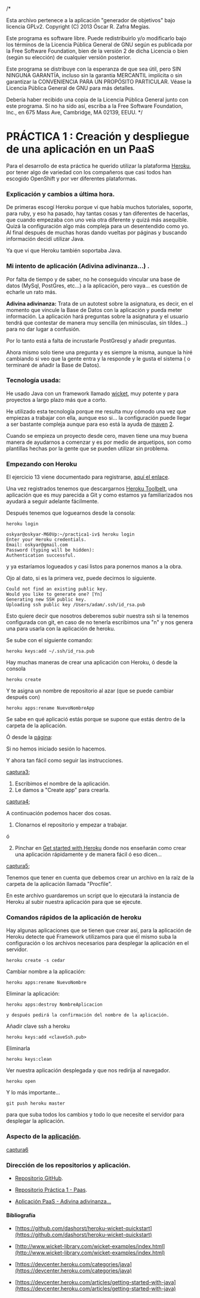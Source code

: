 /*

  Esta archivo pertenece a la aplicación "generador de objetivos" bajo licencia GPLv2.
  Copyright (C) 2013 Óscar R. Zafra Megías.

  Este programa es software libre. Puede redistribuirlo y/o modificarlo bajo los términos 
  de la Licencia Pública General de GNU según es publicada por la Free Software Foundation, 
  bien de la versión 2 de dicha Licencia o bien (según su elección) de cualquier versión 
  posterior.

  Este programa se distribuye con la esperanza de que sea útil, pero SIN NINGUNA GARANTÍA, 
  incluso sin la garantía MERCANTIL implícita o sin garantizar la CONVENIENCIA PARA UN 
  PROPÓSITO PARTICULAR. Véase la Licencia Pública General de GNU para más detalles.

  Debería haber recibido una copia de la Licencia Pública General junto con este programa. 
  Si no ha sido así, escriba a la Free Software Foundation, Inc., en 675 Mass Ave, Cambridge, 
  MA 02139, EEUU.
*/

# PRÁCTICA 1 : Creación y despliegue de una aplicación en un PaaS

Para el desarrollo de esta práctica he querido utilizar la plataforma [Heroku](www.heroku.com), por tener algo de variedad con los compañeros que casi todos han escogido OpenShift y por ver diferentes plataformas.

### Explicación y cambios a última hora.

De primeras escogí Heroku porque vi que había muchos tutoriales, soporte, para ruby, y eso ha pasado, hay tantas cosas y tan diferentes de hacerlas, que cuando empezaba con uno veía otra diferente y quizá más asequible. Quizá la configuración algo más compleja para un desentendido como yo.
Al final después de muchas horas dando vueltas por páginas y buscando información decidí utilizar Java.

Ya que vi que Heroku también soportaba Java.

### Mi intento de aplicación (Adivina adivinanza...) .

Por falta de tiempo y de saber, no he conseguido vincular una base de datos (MySql, PostGres, etc...) a la aplicación, pero vaya... es cuestión de echarle un rato más.

**Adivina adivinanza:** Trata de un autotest sobre la asignatura, es decir, en el momento que vincule la Base de Datos con la aplicación y pueda meter información. La aplicación hará preguntas sobre la asignatura y el usuario tendrá que contestar de manera muy sencilla (en minúsculas, sin tildes...) para no dar lugar a confusión.

Por lo tanto está a falta de incrustarle PostGresql y añadir preguntas.

Ahora mismo solo tiene una pregunta y es siempre la misma, aunque la hiré cambiando si veo que la gente entra y la responde y le gusta el sistema ( o terminaré de añadir la Base de Datos).

### Tecnología usada:

He usado Java con un framework llamado [wicket](http://wicket.apache.org/), muy potente y para proyectos a largo plazo más que a corto.

He utilizado esta tecnología porque me resulta muy cómodo una vez que empiezas a trabajar con ella, aunque eso si... la configuración puede llegar a ser bastante compleja aunque para eso está la ayuda de [maven](http://maven.apache.org/) [2](http://es.wikipedia.org/wiki/Maven).

Cuando se empieza un proyecto desde cero, maven tiene una muy buena manera de ayudarnos a comenzar y es por medio de arquetipos, son como plantillas hechas por la gente que se pueden utilizar sin problema.



### Empezando con Heroku

El ejercicio 13 viene documentado para registrarse, [aquí el enlace](https://github.com/oskyar/InfraestructuraVirtual/blob/master/Ejercicios07102013.md).

Una vez registrados tenemos que descargarnos [Heroku Toolbelt](https://toolbelt.heroku.com/), una aplicación que es muy parecida a Git y como estamos ya familiarizados nos ayudará a seguir adelante fácilmente.

Después tenemos que loguearnos desde la consola:

	heroku login

	oskyar@oskyar-M60Vp:~/practica1-iv$ heroku login
	Enter your Heroku credentials.
	Email: oskyar@gmail.com
	Password (typing will be hidden): 
	Authentication successful.

y ya estaríamos logueados y casi listos para ponernos manos a la obra.

Ojo al dato, si es la primera vez, puede decirnos lo siguiente.

	Could not find an existing public key.
	Would you like to generate one? [Yn] 
	Generating new SSH public key.
	Uploading ssh public key /Users/adam/.ssh/id_rsa.pub

Esto quiere decir que nosotros deberemos subir nuestra ssh si la tenemos configurada con git, en caso de no tenerla escribimos una "n" y nos genera una para usarla con la aplicación de heroku.

Se sube con el siguiente comando:

	heroku keys:add ~/.ssh/id_rsa.pub 


Hay muchas maneras de crear una aplicación con Heroku, ó desde la consola

	heroku create

Y te asigna un nombre de repositorio al azar (que se puede cambiar después con)

	heroku apps:rename NuevoNombreApp

Se sabe en qué aplicació estás porque se supone que estás dentro de la carpeta de la aplicación.

Ó desde la [página](https://dashboard.heroku.com/apps):

Si no hemos iniciado sesión lo hacemos.

Y ahora tan fácil como seguir las instrucciones.

[captura3](https://github.com/oskyar/Practica1-PaaS/blob/master/documentacion/3.%20creando%20aplicacion%20heroku.png);

1. Escribimos el nombre de la aplicación.
2. Le damos a "Create app" para crearla.

[captura4](https://github.com/oskyar/Practica1-PaaS/blob/master/documentacion/4.%20Nombre%20de%20la%20aplicacion.png);


A continuación podemos hacer dos cosas. 
1. Clonarnos el repositorio y empezar a trabajar.

ó

2. Pinchar en [Get started with Heroku](https://devcenter.heroku.com/articles/quickstart) donde nos enseñarán como crear una aplicación rápidamente y de manera fácil ó eso dicen...

[captura5](https://github.com/oskyar/Practica1-PaaS/blob/master/documentacion/5.%20Terminado%20.png);
	

Tenemos que tener en cuenta que debemos crear un archivo en la raíz de la carpeta de la aplicación llamada "Procfile".

En este archivo guardaremos un script que lo ejecutará la instancia de Heroku al subir nuestra aplicación para que se ejecute.


### Comandos rápidos de la aplicación de heroku

Hay algunas aplicaciones que se tienen que crear así, para la aplicación de Heroku detecte qué Framework utilizamos para que él mismo suba la configuración o los archivos necesarios para desplegar la aplicación en el servidor.
	
	heroku create -s cedar

Cambiar nombre a la aplicación:

	heroku apps:rename NuevoNombre

Eliminar la aplicación:

	heroku apps:destroy NombreAplicacion

	y después pedirá la confirmación del nombre de la aplicación.


Añadir clave ssh a heroku

	heroku keys:add <claveSsh.pub>

Eliminarla

	heroku keys:clean

Ver nuestra aplicación desplegada y que nos redirija al navegador.

	heroku open


Y lo más importante...

	git push heroku master

para que suba todos los cambios y todo lo que necesite el servidor para desplegar la aplicación.


### Aspecto de la [aplicación](http://adivina-adivinanza.herokuapp.com/).

[captura6](https://github.com/oskyar/Practica1-PaaS/blob/master/documentacion/6.%20aplicacion.png)




### Dirección de los repositorios y aplicación.

+ [Repositorio GitHub](https://github.com/oskyar).

+ [Repositorio Práctica 1 - Paas](https://github.com/oskyar/Practica1-PaaS).

+ [Aplicación PaaS - Adivina adivinanza...](http://adivina-adivinanza.herokuapp.com/)


#### Bibliografía

+ [https://github.com/dashorst/heroku-wicket-quickstart](https://github.com/dashorst/heroku-wicket-quickstart)
 
+ [http://www.wicket-library.com/wicket-examples/index.html](http://www.wicket-library.com/wicket-examples/index.html)

+ [https://devcenter.heroku.com/categories/java](https://devcenter.heroku.com/categories/java)

+ [https://devcenter.heroku.com/articles/getting-started-with-java](https://devcenter.heroku.com/articles/getting-started-with-java)
